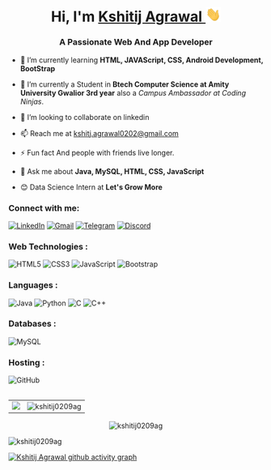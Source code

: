 <h1 align="center">Hi, I'm <a href="https://www.linkedin.com/in/kshitij-agrawal-3a557814b/" target="_blank"> Kshitij Agrawal </a><img src="https://github.com/ABSphreak/ABSphreak/blob/master/gifs/Hi.gif" width="30px"></h1>
<h3 align="center">A Passionate Web And App Developer</h3>

- 🌱 I’m currently learning **HTML, JAVAScript, CSS, Android Development, BootStrap**

- 🔭 I’m currently a Student in **Btech Computer Science at Amity University Gwalior 3rd year** also a *Campus Ambassador at Coding Ninjas*.

- 👯 I’m looking to collaborate on linkedin

- 📫 Reach me at kshitj.agrawal0202@gmail.com

- ⚡ Fun fact And people with friends live longer.

- 💬 Ask me about **Java, MySQL, HTML, CSS, JavaScript**

- 😊 Data Science Intern at **Let's Grow More**

<!-- 👨‍💻 Check out my personal portfolio : **<a href="https://lifecodess.cf" target="_blank">Portfolio</a>**-->

<h3 align="left">Connect with me:</h3>
<div align="left">
  <a href="https://www.linkedin.com/in/kshitij-agrawal-3a557814b/"><img alt="LinkedIn" src="https://img.shields.io/badge/linkedin-%230077B5.svg?style=for-the-badge&logo=linkedin&logoColor=white"/></a>
  <a href="mailto:kshitij.agrawal0209@gmail.com"><img alt="Gmail" src="https://img.shields.io/badge/Gmail-D14836?style=for-the-badge&logo=gmail&logoColor=white"/></a>
  <a href="https://t.me/betu02"><img alt="Telegram" src="https://img.shields.io/badge/Telegram-2CA5E0?style=for-the-badge&logo=telegram&logoColor=white" /></a>
  <a href="https://discord.com/channels/@me"><img alt="Discord" src="https://img.shields.io/badge/discord-D14836?style=for-the-badge&logo=discord&logoColor=white"/></a>
</div>

<h3 align="left">Web Technologies :</h3>
<div align="left">
<img alt="HTML5" src="https://img.shields.io/badge/html5-%23E34F26.svg?style=for-the-badge&logo=html5&logoColor=white"/>
<img alt="CSS3" src="https://img.shields.io/badge/css3-%231572B6.svg?style=for-the-badge&logo=css3&logoColor=white"/> 
<img alt="JavaScript" src="https://img.shields.io/badge/javascript-%23323330.svg?style=for-the-badge&logo=javascript&logoColor=%23F7DF1E"/>  
<img alt="Bootstrap" src="https://img.shields.io/badge/bootstrap-%23563D7C.svg?style=for-the-badge&logo=bootstrap&logoColor=white"/> 
<!--<img alt="PHP" src="https://img.shields.io/badge/php-%23777BB4.svg?style=for-the-badge&logo=php&logoColor=white"/>
<img alt="NodeJS" src="https://img.shields.io/badge/node.js-%2343853D.svg?style=for-the-badge&logo=node-dot-js&logoColor=white"/>
<img alt="React" src="https://img.shields.io/badge/react-%2320232a.svg?style=for-the-badge&logo=react&logoColor=%2361DAFB"/>  
</div>-->

<h3 align="left">Languages :</h3>
<div align="left">
  <img alt="Java" src="https://img.shields.io/badge/java-%23ED8B00.svg?style=for-the-badge&logo=java&logoColor=white"/>
  <img alt="Python" src="https://img.shields.io/badge/python-%2314354C.svg?style=for-the-badge&logo=python&logoColor=white"/>
  <img alt="C" src="https://img.shields.io/badge/C-%2314354C.svg?style=for-the-badge&logo=C&logoColor=white"/>
  <img alt="C++" src="https://img.shields.io/badge/C%2B%2B-00599C?style=for-the-badge&logo=c%2B%2B&logoColor=white" />
</div>

<h3 align="left">Databases :</h3>
<div align="left">
  <img alt="MySQL" src="https://img.shields.io/badge/mysql-%2300f.svg?style=for-the-badge&logo=mysql&logoColor=white"/>
  <!--<img alt="SQLite" src ="https://img.shields.io/badge/sqlite-%2307405e.svg?style=for-the-badge&logo=sqlite&logoColor=white"/>-->
</div>


<h3 align="left">Hosting :</h3>
<div align="left">
  <!--<img alt="DigitalOcean" src="https://img.shields.io/badge/DigitalOcean-%230167ff.svg?style=for-the-badge&logo=digitalOcean&logoColor=white"/>
  <img alt="Firebase" src="https://img.shields.io/badge/firebase-%23039BE5.svg?style=for-the-badge&logo=firebase"/>
  <img alt="Heroku" src="https://img.shields.io/badge/heroku-%23430098.svg?style=for-the-badge&logo=heroku&logoColor=white"/>-->
  <img alt="GitHub" src="https://img.shields.io/badge/github-%23430098.svg?style=for-the-badge&logo=github&logoColor=white"/>
</div><br/>

<table>
  <tr>
    <td><img src="https://github-readme-stats.vercel.app/api?username=kshitij0209ag&show_icons=true&theme=dark&locale=en" /></td>
    <td><img src="https://github-readme-stats.vercel.app/api/top-langs?username=kshitij0209ag&show_icons=true&theme=dark&locale=en&layout=compact" alt="kshitij0209ag" /></td>
  </tr>
</table>

<div align="center">
<p><img align="center" src="https://github-readme-streak-stats.herokuapp.com/?user=kshitij0209ag&theme=dark" alt="kshitij0209ag" /></p>
  </div>
<p align="left"> <img src="https://komarev.com/ghpvc/?username=kshitij0209ag&label=Profile%20views&color=6805D3&style=flat" alt="kshitij0209ag" /> </p>
  
  
 [![Kshitij Agrawal github activity graph](https://activity-graph.herokuapp.com/graph?username=kshitij0209ag&theme=react-dark)](https://github.com/ashutosh00710/github-readme-activity-graph)
